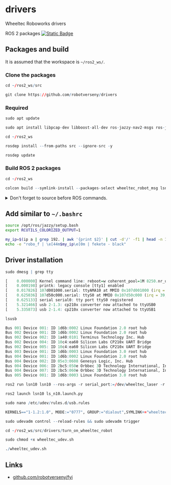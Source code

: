 # drivers
Wheeltec Roboworks drivers


ROS 2 packages  [![Static Badge](https://img.shields.io/badge/ROS_2-Jazzy-34aec5)](https://docs.ros.org/en/jazzy/)

## Packages and build

It is assumed that the workspace is `~/ros2_ws/`.

### Clone the packages
```r
cd ~/ros2_ws/src
```
```r
git clone https://github.com/robotverseny/drivers
```

### Required

```r
sudo apt update
```

```r
sudo apt install libpcap-dev libboost-all-dev ros-jazzy-nav2-msgs ros-jazzy-ackermann-msgs ros-jazzy-tf2-msgs ros-jazzy-tf2-geometry-msgs ros-jazzy-joint-state-publisher ros-jazzy-robot-localization ros-jazzy-usb-cam ros-jazzy-foxglove*
```
```r
cd ~/ros2_ws
```
```r
rosdep install --from-paths src --ignore-src -y
```
```r
rosdep update
```

### Build ROS 2 packages
```r
cd ~/ros2_ws
```
```r
colcon build --symlink-install --packages-select wheeltec_robot_msg lsn10 usb_cam turn_on_wheeltec_robot wheeltec_robot_urdf
```

<details>
<summary> Don't forget to source before ROS commands.</summary>

``` bash
source ~/ros2_ws/install/setup.bash
```
</details>

## Add similar to `~/.bashrc`

```bash
source /opt/ros/jazzy/setup.bash
export RCUTILS_COLORIZED_OUTPUT=1

my_ip=$(ip a | grep 192. | awk '{print $2}' | cut -d'/' -f1 | head -n 1)
echo -e "robo_f | \e[44m$my_ip\e[0m | fekete - black"
```

## Driver installation

```r
sudo dmesg | grep tty
```

```r
[    0.000000] Kernel command line: reboot=w coherent_pool=1M 8250.nr_uarts=1 pci=pcie_bus_safe snd_bcm2835.enable_compat_alsa=0 snd_bcm2835.enable_hdmi=1  smsc95xx.macaddr=2C:CF:67:33:1D:14 vc_mem.mem_base=0x3fc00000 vc_mem.mem_size=0x40000000  zswap.enabled=1 zswap.zpool=z3fold zswap.compressor=zstd multipath=off dwc_otg.lpm_enable=0 console=tty1 root=LABEL=writable rootfstype=ext4 rootwait fixrtc quiet splash
[    0.000198] printk: legacy console [tty1] enabled
[    0.017826] 107d001000.serial: ttyAMA10 at MMIO 0x107d001000 (irq = 15, base_baud = 0) is a PL011 rev2
[    0.625036] 107d50c000.serial: ttyS0 at MMIO 0x107d50c000 (irq = 39, base_baud = 6000000) is a Broadcom BCM7271 UART
[    0.625133] serial serial0: tty port ttyS0 registered
[    5.321466] usb 2-1.3: cp210x converter now attached to ttyUSB0
[    5.335873] usb 2-1.4: cp210x converter now attached to ttyUSB1
```

```r
lsusb 
```

```r
Bus 001 Device 001: ID 1d6b:0002 Linux Foundation 2.0 root hub
Bus 002 Device 001: ID 1d6b:0002 Linux Foundation 2.0 root hub
Bus 002 Device 002: ID 1a40:0101 Terminus Technology Inc. Hub
Bus 002 Device 004: ID 10c4:ea60 Silicon Labs CP210x UART Bridge
Bus 002 Device 005: ID 10c4:ea60 Silicon Labs CP210x UART Bridge
Bus 003 Device 001: ID 1d6b:0003 Linux Foundation 3.0 root hub
Bus 004 Device 001: ID 1d6b:0002 Linux Foundation 2.0 root hub
Bus 004 Device 002: ID 05e3:0608 Genesys Logic, Inc. Hub
Bus 004 Device 006: ID 2bc5:050e Orbbec 3D Technology International, Inc USB 2.0 Camera
Bus 004 Device 007: ID 2bc5:060e Orbbec 3D Technology International, Inc ORBBEC Depth Sensor
Bus 005 Device 001: ID 1d6b:0003 Linux Foundation 3.0 root hub
```

```r
ros2 run lsn10 lsn10 --ros-args -r serial_port:=/dev/wheeltec_laser -r baud_rate:=230400
```
```r
ros2 launch lsn10 ls_n10.launch.py 
```
```r
sudo nano /etc/udev/rules.d/usb.rules
```
```r
KERNELS=="1-1.2:1.0", MODE:="0777", GROUP:="dialout",SYMLINK+="wheeltec_laser"
```
```r
sudo udevadm control --reload-rules && sudo udevadm trigger
```

```r
cd ~/ros2_ws/src/drivers/turn_on_wheeltec_robot
```
```r
sudo chmod +x wheeltec_udev.sh
```
```r
./wheeltec_udev.sh
```


## Links
- [github.com/robotverseny/fyi](https://github.com/robotverseny/fyi)
